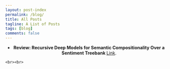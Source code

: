 ```yaml
---
layout: post-index
permalink: /blog/
title: All Posts
tagline: A List of Posts
tags: [blog]
comments: false
---
```


<section>

    
  
  
  <p align="center">
    </p>
  <div style="text-align:center"><ul><li><strong>Review: Recursive Deep Models for Semantic Compositionality Over a
Sentiment Treebank </strong><a href=""> </a> <a href="https://medium.com/@anindyasdas/review-recursive-deep-models-for-semantic-compositionality-over-a-sentiment-treebank-221577eb488">Link</a>. </li>
 
</ul> </div>


    
    <br><br>
</section>
